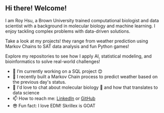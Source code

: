 ## Hi there! Welcome!

I am Roy Hsu, a Brown University trained computational biologist and data scientist with a background in molecular biology and machine learning. I enjoy tackling complex problems with data-driven solutions. 

Take a look at my projects! they range from weather prediction using Markov Chains to SAT data analysis and fun Python games!  

Explore my repositories to see how I apply AI, statistical modeling, and bioinformatics to solve real-world challenges!  

- 🔭 I’m currently working on a SQL project 😊
- 🌱 I recently built a Markov Chain process to predict weather based on the previous day's status.
- 💬 I'd love to chat about molecular biology 🔬 and how that translates to data science
- 📫 How to reach me: [LinkedIn](https://www.linkedin.com/in/roy-hsu-brown/) or [GitHub](https://www.github.com/hsur05)  
- 😎 Fun fact: I love EDM! Skrillex is GOAT 

<!--
**hsur05/hsur05** is a ✨ _special_ ✨ repository because its `README.md` (this file) appears on your GitHub profile.

Here are some ideas to get you started:

- 🔭 I’m currently working on ...
- 🌱 I’m currently learning ...
- 👯 I’m looking to collaborate on ...
- 🤔 I’m looking for help with ...
- 💬 Ask me about ...
- 📫 How to reach me: ...
- 😄 Pronouns: ...
- ⚡ Fun fact: ...
-->
